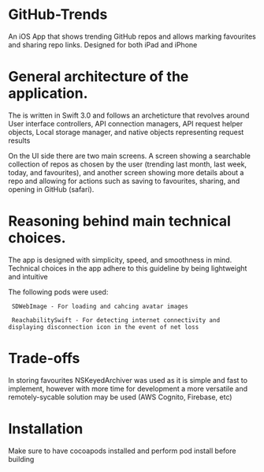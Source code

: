 # GitHub-Trends

An iOS App that shows trending GitHub repos and allows marking favourites and sharing repo links.
Designed for both iPad and iPhone



# General architecture of the application.

The is written in Swift 3.0 and follows an archeticture that revolves around User interface controllers, API connection managers, API request helper objects, Local storage manager, and native objects representing request results

On the UI side there are two main screens. A screen showing a searchable collection of repos as chosen by the user (trending last month, last week, today, and favourites), and another screen showing more details about a repo and allowing for actions such as saving to favourites, sharing, and opening in GitHub (safari).


# Reasoning behind main technical choices.

The app is designed with simplicity, speed, and smoothness in mind. Technical choices in the app adhere to this guideline
by being lightweight and intuitive

The following pods were used:

     SDWebImage - For loading and cahcing avatar images
     
     ReachabilitySwift - For detecting internet connectivity and displaying disconnection icon in the event of net loss

# Trade-offs

In storing favourites NSKeyedArchiver was used as it is simple and fast to implement, however with more time for development
a more versatile and remotely-sycable solution may be used (AWS Cognito, Firebase, etc)


# Installation

Make sure to have cocoapods installed and perform pod install before building
